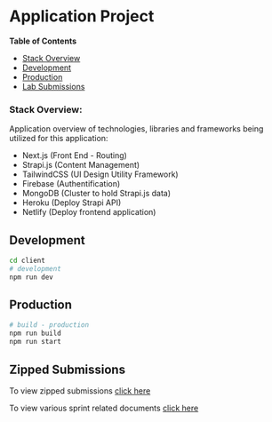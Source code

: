 # Application Project

**Table of Contents**

- [Stack Overview](#stack-overview)
- [Development](#to-run-this-client)
- [Production](#production)
- [Lab Submissions](#zipped-submissions)

### Stack Overview:

Application overview of technologies, libraries and frameworks being utilized for this application:

- Next.js (Front End - Routing)
- Strapi.js (Content Management)
- TailwindCSS (UI Design Utility Framework)
- Firebase (Authentification)
- MongoDB (Cluster to hold Strapi.js data)
- Heroku (Deploy Strapi API)
- Netlify (Deploy frontend application)

## Development

```bash
cd client
# development
npm run dev
```

## Production

```bash
# build - production
npm run build
npm run start
```

## Zipped Submissions

To view zipped submissions <a href='https://github.com/quelchx/group-nine/tree/master/documents/zips'>click here</a>

To view various sprint related documents <a href='https://github.com/quelchx/group-nine/tree/master/documents'>click here</a>
